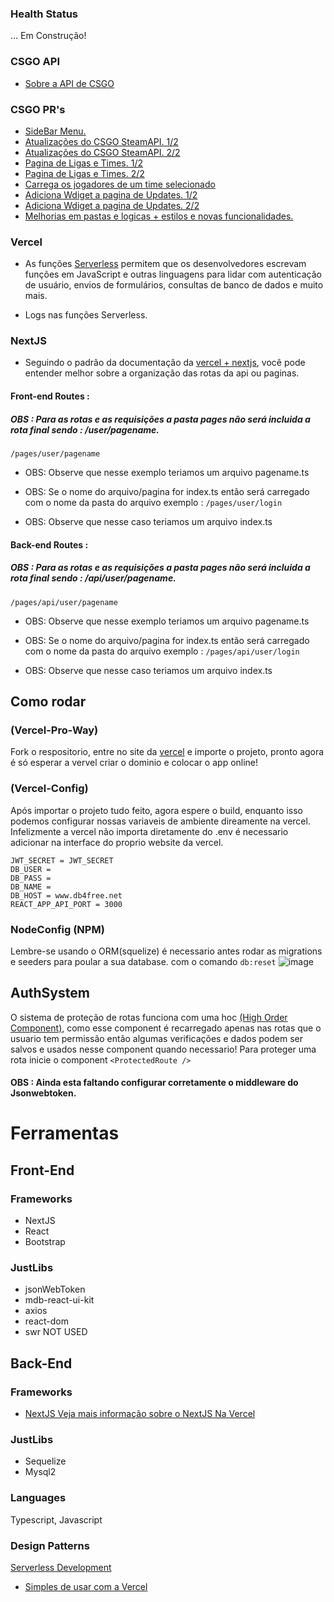 ### Health Status
...
Em Construção!


### CSGO API
- [Sobre a API de CSGO](https://github.com/Underewarrr/tactical-titans-cs/pull/4)

### CSGO PR's
- [SideBar Menu.](https://github.com/Underewarrr/tactical-titans-cs/pull/1)
- [Atualizações do CSGO SteamAPI. 1/2](https://github.com/Underewarrr/tactical-titans-cs/pull/2)
- [Atualizações do CSGO SteamAPI. 2/2](https://github.com/Underewarrr/tactical-titans-cs/pull/3)
- [Pagina de Ligas e Times. 1/2](https://github.com/Underewarrr/tactical-titans-cs/pull/4)
- [Pagina de Ligas e Times. 2/2](https://github.com/Underewarrr/tactical-titans-cs/pull/5)
- [Carrega os jogadores de um time selecionado](https://github.com/Underewarrr/tactical-titans-cs/pull/6)
- [Adiciona Wdiget a pagina de Updates. 1/2](https://github.com/Underewarrr/tactical-titans-cs/pull/7)
- [Adiciona Wdiget a pagina de Updates. 2/2](https://github.com/Underewarrr/tactical-titans-cs/pull/8)
- [Melhorias em pastas e logicas + estilos e novas funcionalidades.](https://github.com/Underewarrr/tactical-titans-cs/pull/9)
### Vercel
- As funções [Serverless](https://vercel.com/docs/concepts/functions/serverless-functions) permitem que os desenvolvedores escrevam funções em JavaScript e outras linguagens para lidar com autenticação de usuário, envios de formulários, consultas de banco de dados  e muito mais.

- Logs nas funções Serverless.

### NextJS
- Seguindo o padrão da documentação da [vercel + nextjs](https://vercel.com/docs/frameworks/nextjs), você pode entender melhor sobre a organização das rotas da api ou paginas.

#### Front-end Routes :
##### OBS : Para as rotas e as requisições a pasta pages não será incluida a rota final sendo : /user/pagename.

`/pages/user/pagename`
- OBS: Observe que nesse exemplo teriamos um arquivo pagename.ts

- OBS: Se o nome do arquivo/pagina for index.ts então será carregado com o nome da pasta do arquivo exemplo :
`/pages/user/login`
- OBS: Observe que nesse caso teriamos um arquivo index.ts

#### Back-end Routes :
##### OBS : Para as rotas e as requisições a pasta pages não será incluida a rota final sendo : /api/user/pagename.

`/pages/api/user/pagename`
- OBS: Observe que nesse exemplo teriamos um arquivo pagename.ts

- OBS: Se o nome do arquivo/pagina for index.ts então será carregado com o nome da pasta do arquivo exemplo :
`/pages/api/user/login`
- OBS: Observe que nesse caso teriamos um arquivo index.ts

## Como rodar
### (Vercel-Pro-Way)
Fork o respositorio, entre no site da [vercel](https://vercel.com/) e importe o projeto, pronto agora é só esperar a vervel criar o dominio e colocar o app online!
### (Vercel-Config)
Após importar o projeto tudo feito, agora espere o build, enquanto isso podemos configurar nossas variaveis de ambiente direamente na vercel.
Infelizmente a vercel não importa diretamente do .env é necessario adicionar na interface do proprio website da vercel.
```
JWT_SECRET = JWT_SECRET
DB_USER = 
DB_PASS = 
DB_NAME =
DB_HOST = www.db4free.net
REACT_APP_API_PORT = 3000
```
### NodeConfig (NPM)
Lembre-se usando o ORM(squelize) é necessario antes rodar as migrations e seeders para poular a sua database.
com o comando `db:reset`
![image](https://github.com/Underewarrr/template-vercel-serverless-fullstack/assets/74227915/b6435c71-2932-4146-ab7a-4a0ebb2a3126)


## AuthSystem
O sistema de proteção de rotas funciona com uma hoc [(High Order Component)](https://github.com/Underewarrr/template-vercel-serverless-fullstack/blob/master/pages/hoc/withAuth.tsx), como esse component é recarregado apenas nas rotas que o usuario tem permissão então algumas verificações e dados podem ser salvos e usados nesse component quando necessario!
Para proteger uma rota inicie o component `<ProtectedRoute />`

#### OBS : Ainda esta faltando configurar corretamente o middleware do Jsonwebtoken.

#### 

# Ferramentas
## Front-End
### Frameworks
- NextJS
- React 
- Bootstrap
### JustLibs
- jsonWebToken
- mdb-react-ui-kit
- axios
- react-dom
- swr NOT USED
## Back-End
### Frameworks
- [NextJS Veja mais informação sobre o NextJS Na Vercel](https://vercel.com/docs/frameworks/nextjs)

### JustLibs
- Sequelize
- Mysql2
### Languages
Typescript, Javascript


### Design Patterns
[Serverless Development](https://www.infoq.com/articles/design-patterns-for-serverless-systems/)
- [Simples de usar com a Vercel](https://vercel.com/docs/concepts/functions/serverless-functions)


